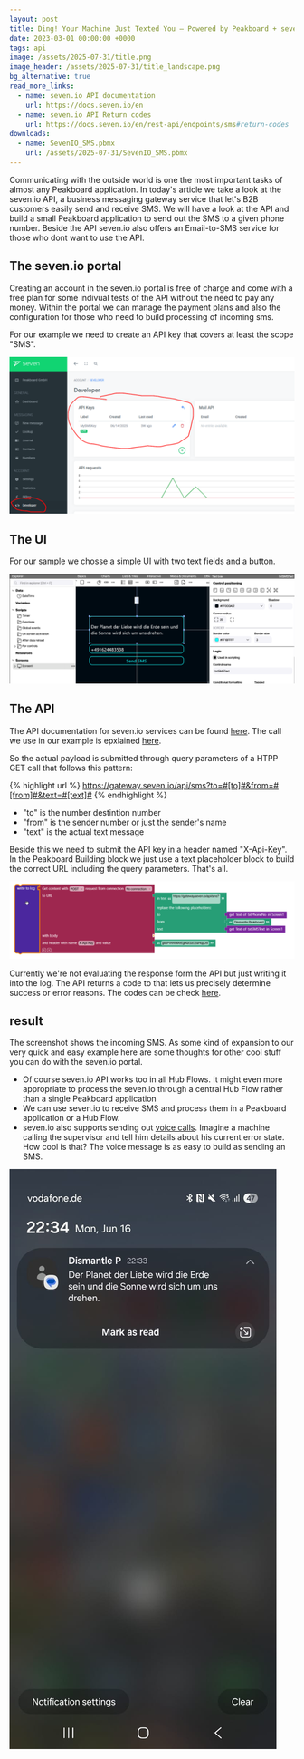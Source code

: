 ```yaml
---
layout: post
title: Ding! Your Machine Just Texted You – Powered by Peakboard + seven.io
date: 2023-03-01 00:00:00 +0000
tags: api
image: /assets/2025-07-31/title.png
image_header: /assets/2025-07-31/title_landscape.png
bg_alternative: true
read_more_links:
  - name: seven.io API documentation
    url: https://docs.seven.io/en
  - name: seven.io API Return codes
    url: https://docs.seven.io/en/rest-api/endpoints/sms#return-codes
downloads:
  - name: SevenIO_SMS.pbmx
    url: /assets/2025-07-31/SevenIO_SMS.pbmx
---
```

Communicating with the outside world is one the most important tasks of almost any Peakboard application. In today's article we take a look at the seven.io API, a business messaging gateway service that let's B2B customers easily send and receive SMS. We will have a look at the API and build a small Peakboard application to send out the SMS to a given phone number. Beside the API seven.io also offers an Email-to-SMS service for those who dont want to use the API.

## The seven.io portal

Creating an account in the seven.io portal is free of charge and come with a free plan for some indivual tests of the API without the need to pay any money. Within the portal we can manage the payment plans and also the configuration for those who need to build processing of incoming sms.

For our example we need to create an API key that covers at least the scope "SMS".

![image](/assets/2025-07-31/010.png)

## The UI

For our sample we chosse a simple UI with two text fields and a button.

![image](/assets/2025-07-31/020.png)

## The API

The API documentation for seven.io services can be found [here](https://docs.seven.io/en). The call we use in our example is epxlained [here](https://docs.seven.io/en/rest-api/endpoints/sms#send-sms).

So the actual payload is submitted through query parameters of a HTPP GET call that follows this pattern:

{% highlight url %}
https://gateway.seven.io/api/sms?to=#[to]#&from=#[from]#&text=#[text]#
{% endhighlight %}

- "to" is the number destintion number
- "from" is the sender number or just the sender's name
- "text" is the actual text message

Beside this we need to submit the API key in a header named "X-Api-Key". In the Peakboard Building block we just use a text placeholder block to build the correct URL including the query parameters. That's all.

![image](/assets/2025-07-31/030.png)

Currently we're not evaluating the response form the API but just writing it into the log. The API returns a code to that lets us precisely determine success or error reasons. The codes can be check [here](https://docs.seven.io/en/rest-api/endpoints/sms#return-codes).

## result

The screenshot shows the incoming SMS. 
As some kind of expansion to our very quick and easy example here are some thoughts for other cool stuff you can do with the seven.io portal.

- Of course seven.io API works too in all Hub Flows. It might even more appropriate to process the seven.io through a central Hub Flow rather than a single Peakboard application
- We can use seven.io to receive SMS and process them in a Peakboard application or a Hub Flow.
- seven.io also supports sending out [voice calls](https://docs.seven.io/en/rest-api/endpoints/voice#send-voice-call). Imagine a machine calling the supervisor and tell him  details about his current error state. How cool is that? The voice message is as easy to build as sending an SMS.

![image](/assets/2025-07-31/040.jpeg)
